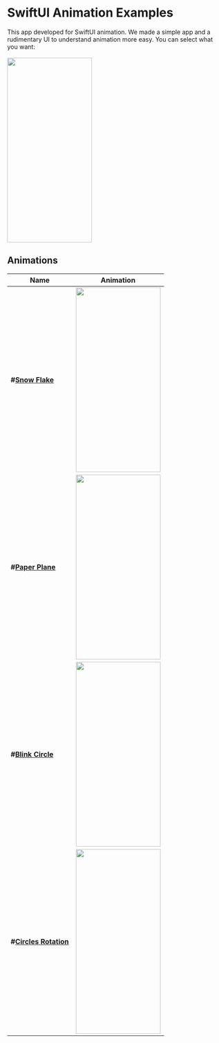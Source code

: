 # SwiftUI Animation Examples

This app developed for SwiftUI animation. We made a simple app and a rudimentary UI to understand animation more easy. You can select what you want:
<br/>
<br/>
<img src="https://user-images.githubusercontent.com/35576161/225213656-bde4c85b-3993-4987-8019-065f35e738b5.png" width="196" height="426"/>
<br/>
## Animations

Name|Animation 
--- | ---
**#[Snow Flake](AnimationExamples/View/SnowFlakeView.swift)** | <img src="https://user-images.githubusercontent.com/35576161/224708845-79ccf255-719a-4270-bf88-154cffb685a3.gif" width="196" height="426"/>
**#[Paper Plane](AnimationExamples/View/PaperPlaneView.swift)** | <img src="https://user-images.githubusercontent.com/35576161/224709118-1df49758-f0a4-4196-bc18-0e05745f6819.gif" width="196" height="426"/>
**#[Blink Circle](AnimationExamples/View/BlinkCircleView.swift)** | <img src="https://user-images.githubusercontent.com/35576161/225205663-b6d61363-8a41-48d2-8a4f-4882a0af3d9a.gif" width="196" height="426"/>
**#[Circles Rotation](AnimationExamples/View/CirclesRotationView.swift)** | <img src="https://user-images.githubusercontent.com/35576161/225213663-ed47f3fb-3cd9-4bd5-ab47-44a914a06b84.gif" width="196" height="426"/>
